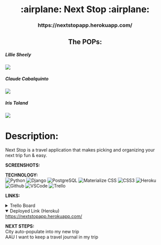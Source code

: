 <div align="center">
<h1>
:airplane:  Next Stop  :airplane:
</h1>

<h3>https://nextstopapp.herokuapp.com/</h3>

<h2>The POPs:</h2>
</div>

<h5>Lillie Sheely</h5>
<a href="https://www.linkedin.com/in/lillian-sheely/" target="_blank">
<img
  src="https://img.shields.io/badge/-@lilliansheely-blue?style=flat&logo=Linkedin&logoColor=white"/>
</a>

<h5>Claude Cabalquinto</h5>
<a href="https://www.linkedin.com/in/claudecabalquinto/" target="_blank">
<img
  src="https://img.shields.io/badge/-@claudecabalquinto-blue?style=flat&logo=Linkedin&logoColor=white"/>
</a>

<h5>Iris Toland</h5>
<a href="https://www.linkedin.com/in/iris-toland/" target="_blank">
<img
  src="https://img.shields.io/badge/-@iristoland-blue?style=flat&logo=Linkedin&logoColor=white"/>
</a>




<h1>Description:</h1>
<p>
Next Stop is a travel application that makes picking and organizing your next trip fun & easy.
</p>
</div>

**SCREENSHOTS:**<br>



**TECHNOLOGY:**<br>
![Python](https://img.shields.io/badge/-Python-05122A?style=flat&logo=python)
![Django](https://img.shields.io/badge/-Django-05122A?style=flat&logo=django)
![PostgreSQL](https://img.shields.io/badge/-PostgreSQL-05122A?style=flat&logo=postgresql)
![Materialize CSS](https://img.shields.io/badge/-Materialize_CSS-05122A?style=flat&logo=materialdesign)
![CSS3](https://img.shields.io/badge/-CSS-333?style=flat&logo=css3)
![Heroku](https://img.shields.io/badge/-Heroku-333?style=flat&logo=heroku)
![Github](https://img.shields.io/badge/-GitHub-333?style=flat&logo=github)
![VSCode](https://img.shields.io/badge/-VS_Code-333?style=flat&logo=visualstudio)
![Trello](https://img.shields.io/badge/-Trello-05122A?style=flat&logo=trello)

**LINKS:**<br>
<details>
 <summary>Trello Board</summary>
  <a href="https://trello.com/b/RK4imob0/project-3-board"
    >https://trello.com/b/RK4imob0/project-3-board</a
  >
</details>

<details open>
  <summary>Deployed Link (Heroku)</summary>
  <a href="https://nextstopapp.herokuapp.com/"
    >https://nextstopapp.herokuapp.com/</a
  >
</details>

**NEXT STEPS:**<br>
City auto-populate into my new trip<br>
AAU I want to keep a travel journal in my trip<br>